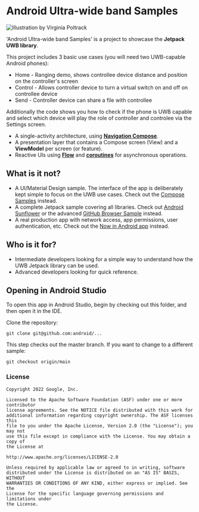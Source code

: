 # Android Ultra-wide band Samples
<p align="center">

[comment]: <TODO> (Change this image later)
<img src="https://github.com/googlesamples/android-architecture/wiki/images/aab-logov2.png" alt="Illustration by Virginia Poltrack"/>
</p>

'Android Ultra-wide band Samples' is a project to showcase the <b>Jetpack UWB library</b>.

This project includes 3 basic use cases (you will need two UWB-capable Android phones): 
* Home - Ranging demo, shows controllee device distance and position on the controller's screen
* Control - Allows controller device to turn a virtual switch on and off on controllee device
* Send - Controller device can share a file with controllee

Additionally the code shows you how to check if the phone is UWB capable and select which device will play the role of controller and controlee
via the Settings screen.

* A single-activity architecture, using **[Navigation Compose](https://developer.android.com/jetpack/compose/navigation)**.
* A presentation layer that contains a Compose screen (View) and a **ViewModel** per screen (or feature).
* Reactive UIs using **[Flow](https://developer.android.com/kotlin/flow)** and **[coroutines](https://kotlinlang.org/docs/coroutines-overview.html)** for asynchronous operations.


## What is it not?
  
* A UI/Material Design sample. The interface of the app is deliberately kept simple to focus on the UWB use cases. Check out the [Compose Samples](https://github.com/android/compose-samples) instead.
* A complete Jetpack sample covering all libraries. Check out [Android Sunflower](https://github.com/googlesamples/android-sunflower) or the advanced [GitHub Browser Sample](https://github.com/googlesamples/android-architecture-components/tree/master/GithubBrowserSample) instead.
* A real production app with network access, app permissions, user authentication, etc. Check out the [Now in Android app](https://github.com/android/nowinandroid) instead.

## Who is it for?

*   Intermediate developers looking for a simple way to understand how the UWB Jetpack library can be used.
*   Advanced developers looking for quick reference.

## Opening in Android Studio

To open this app in Android Studio, begin by checking out this folder, and then open it in the IDE.

Clone the repository:

```
git clone git@github.com:android/...
```
This step checks out the master branch. If you want to change to a different sample:

```
git checkout origin/main
```


### License

```
Copyright 2022 Google, Inc.

Licensed to the Apache Software Foundation (ASF) under one or more contributor
license agreements. See the NOTICE file distributed with this work for
additional information regarding copyright ownership. The ASF licenses this
file to you under the Apache License, Version 2.0 (the "License"); you may not
use this file except in compliance with the License. You may obtain a copy of
the License at

http://www.apache.org/licenses/LICENSE-2.0

Unless required by applicable law or agreed to in writing, software
distributed under the License is distributed on an "AS IS" BASIS, WITHOUT
WARRANTIES OR CONDITIONS OF ANY KIND, either express or implied. See the
License for the specific language governing permissions and limitations under
the License.
```
